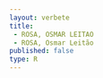 ```yaml
---
layout: verbete
title:
 - ROSA, OSMAR LEITAO
 - ROSA, Osmar Leitão
published: false
type: R
---
```



